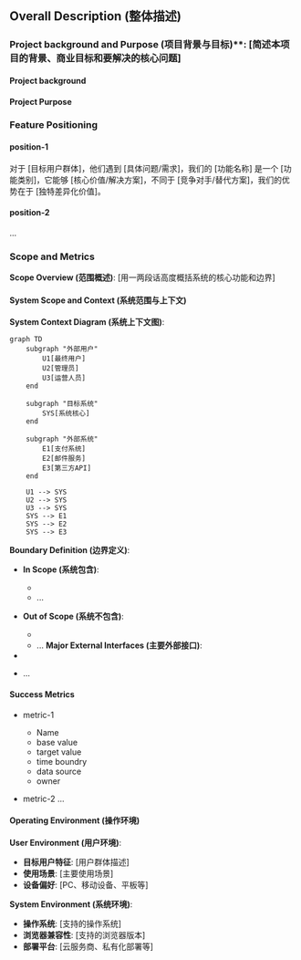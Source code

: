 ## Overall Description (整体描述)

### Project background and Purpose (项目背景与目标)**: [简述本项目的背景、商业目标和要解决的核心问题]

#### Project background

#### Project Purpose

### Feature Positioning

#### position-1

对于 [目标用户群体]，他们遇到 [具体问题/需求]，我们的 [功能名称] 是一个 [功能类别]，它能够 [核心价值/解决方案]，不同于 [竞争对手/替代方案]，我们的优势在于 [独特差异化价值]。

#### position-2

...

### Scope and Metrics

**Scope Overview (范围概述)**: [用一两段话高度概括系统的核心功能和边界]

#### System Scope and Context (系统范围与上下文)

**System Context Diagram (系统上下文图)**:

```mermaid
graph TD
    subgraph "外部用户"
        U1[最终用户]
        U2[管理员]
        U3[运营人员]
    end
    
    subgraph "目标系统"
        SYS[系统核心]
    end
    
    subgraph "外部系统"
        E1[支付系统]
        E2[邮件服务]
        E3[第三方API]
    end
    
    U1 --> SYS
    U2 --> SYS
    U3 --> SYS
    SYS --> E1
    SYS --> E2
    SYS --> E3
```

**Boundary Definition (边界定义)**:

- **In Scope (系统包含)**:
    - [功能1]: [简要描述]
    - [功能2]: [简要描述]
    ...

- **Out of Scope (系统不包含)**:
    - [排除功能1]: [排除原因]
    - [排除功能2]: [排除原因]
    ...
**Major External Interfaces (主要外部接口)**:

- [外部系统1]: [接口描述和交互方式]
- [外部系统2]: [接口描述和交互方式]
...

#### Success Metrics

- metric-1
    - Name
    - base value
    - target value
    - time boundry
    - data source <!-- how to get and verify data -->
    - owner

- metric-2
...

#### Operating Environment (操作环境)

**User Environment (用户环境)**:

- **目标用户特征**: [用户群体描述]
- **使用场景**: [主要使用场景]
- **设备偏好**: [PC、移动设备、平板等]

**System Environment (系统环境)**:

- **操作系统**: [支持的操作系统]
- **浏览器兼容性**: [支持的浏览器版本]
- **部署平台**: [云服务商、私有化部署等]
